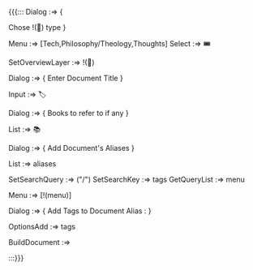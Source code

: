 {{{:::
Dialog :=> {

Chose !(🎫) type 
}

Menu :=> [Tech,Philosophy/Theology,Thoughts]
Select :=> 🎟️

SetOverviewLayer :=> !(🎫)

Dialog :=> {
Enter Document Title 
}

Input :=> 🏷️

Dialog :=> {
Books to refer to if any
}

List :=> 📚

Dialog :=> {
Add Document's Aliases
}

List :=> aliases

SetSearchQuery :=> ("/")
SetSearchKey :=> tags
GetQueryList :=> menu

Menu :=> [!(menu)]

Dialog :=> {
Add Tags to Document
Alias : 
}

OptionsAdd :=> tags


BuildDocument :=>


:::}}}